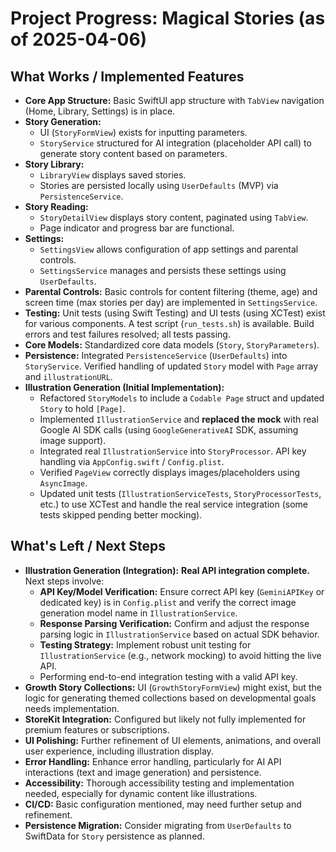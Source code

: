# Project Progress: Magical Stories (as of 2025-04-06)

## What Works / Implemented Features

-   **Core App Structure:** Basic SwiftUI app structure with `TabView` navigation (Home, Library, Settings) is in place.
-   **Story Generation:**
    -   UI (`StoryFormView`) exists for inputting parameters.
    -   `StoryService` structured for AI integration (placeholder API call) to generate story content based on parameters.
-   **Story Library:**
    -   `LibraryView` displays saved stories.
    -   Stories are persisted locally using `UserDefaults` (MVP) via `PersistenceService`.
-   **Story Reading:**
    -   `StoryDetailView` displays story content, paginated using `TabView`.
    -   Page indicator and progress bar are functional.
-   **Settings:**
    -   `SettingsView` allows configuration of app settings and parental controls.
    -   `SettingsService` manages and persists these settings using `UserDefaults`.
-   **Parental Controls:** Basic controls for content filtering (theme, age) and screen time (max stories per day) are implemented in `SettingsService`.
-   **Testing:** Unit tests (using Swift Testing) and UI tests (using XCTest) exist for various components. A test script (`run_tests.sh`) is available. Build errors and test failures resolved; all tests passing.
-   **Core Models:** Standardized core data models (`Story`, `StoryParameters`).
-   **Persistence:** Integrated `PersistenceService` (`UserDefaults`) into `StoryService`. Verified handling of updated `Story` model with `Page` array and `illustrationURL`.
-   **Illustration Generation (Initial Implementation):**
    *   Refactored `StoryModels` to include a `Codable Page` struct and updated `Story` to hold `[Page]`.
    *   Implemented `IllustrationService` and **replaced the mock** with real Google AI SDK calls (using `GoogleGenerativeAI` SDK, assuming image support).
    *   Integrated real `IllustrationService` into `StoryProcessor`. API key handling via `AppConfig.swift` / `Config.plist`.
    *   Verified `PageView` correctly displays images/placeholders using `AsyncImage`.
    *   Updated unit tests (`IllustrationServiceTests`, `StoryProcessorTests`, etc.) to use XCTest and handle the real service integration (some tests skipped pending better mocking).

## What's Left / Next Steps

-   **Illustration Generation (Integration):** **Real API integration complete.** Next steps involve:
    *   **API Key/Model Verification:** Ensure correct API key (`GeminiAPIKey` or dedicated key) is in `Config.plist` and verify the correct image generation model name in `IllustrationService`.
    *   **Response Parsing Verification:** Confirm and adjust the response parsing logic in `IllustrationService` based on actual SDK behavior.
    *   **Testing Strategy:** Implement robust unit testing for `IllustrationService` (e.g., network mocking) to avoid hitting the live API.
    *   Performing end-to-end integration testing with a valid API key.
-   **Growth Story Collections:** UI (`GrowthStoryFormView`) might exist, but the logic for generating themed collections based on developmental goals needs implementation.
-   **StoreKit Integration:** Configured but likely not fully implemented for premium features or subscriptions.
-   **UI Polishing:** Further refinement of UI elements, animations, and overall user experience, including illustration display.
-   **Error Handling:** Enhance error handling, particularly for AI API interactions (text and image generation) and persistence.
-   **Accessibility:** Thorough accessibility testing and implementation needed, especially for dynamic content like illustrations.
-   **CI/CD:** Basic configuration mentioned, may need further setup and refinement.
-   **Persistence Migration:** Consider migrating from `UserDefaults` to SwiftData for `Story` persistence as planned.
